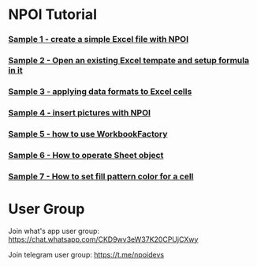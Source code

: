 # NPOI Tutorial

### [Sample 1 - create a simple Excel file with NPOI](https://www.youtube.com/watch?v=z-h2hDz7RyM)
### [Sample 2 - Open an existing Excel tempate and setup formula in it](https://www.youtube.com/watch?v=kPNaeS_TVNg)
### [Sample 3 - applying data formats to Excel cells](https://www.youtube.com/watch?v=w2aEKIuns0E)
### [Sample 4 - insert pictures with NPOI](https://www.youtube.com/watch?v=KO3TuOi_Smc)
### [Sample 5 - how to use WorkbookFactory](https://www.youtube.com/watch?v=H4FzMWkZNH8)
### [Sample 6 - How to operate Sheet object](https://www.youtube.com/watch?v=Njurg1aEPTY)
### [Sample 7 - How to set fill pattern color for a cell](https://www.youtube.com/watch?v=K5X-TkBLN_s)

# User Group
Join what's app user group: https://chat.whatsapp.com/CKD9wv3eW37K20CPUjCXwy

Join telegram user group: https://t.me/npoidevs
